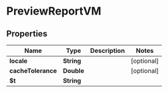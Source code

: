 

# PreviewReportVM


## Properties

| Name | Type | Description | Notes |
|------------ | ------------- | ------------- | -------------|
|**locale** | **String** |  |  [optional] |
|**cacheTolerance** | **Double** |  |  [optional] |
|**$t** | **String** |  |  |



